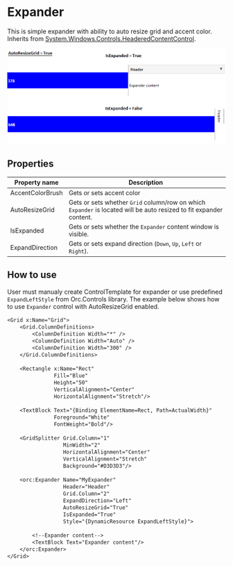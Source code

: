 Expander
========
This is simple expander with ability to auto resize grid and accent color.
<br />Inherits from [System.Windows.Controls.HeaderedContentControl][1].

![Expander 01][2]

## Properties

Property name|Description
-|-
AccentColorBrush|Gets or sets accent color
AutoResizeGrid|Gets or sets whether `Grid` column/row on which `Expander` is located will be auto resized to fit expander content.
IsExpanded|Gets or sets whether the `Expander` content window is visible.
ExpandDirection|Gets or sets expand direction (`Down`, `Up`, `Left` or `Right`).

## How to use

User must manualy create ControlTemplate for expander or use predefined `ExpandLeftStyle` from Orc.Controls library.
The example below shows how to use `Expander` control with AutoResizeGrid enabled.
```
<Grid x:Name="Grid">
    <Grid.ColumnDefinitions>
        <ColumnDefinition Width="*" />
        <ColumnDefinition Width="Auto" />
        <ColumnDefinition Width="300" />
    </Grid.ColumnDefinitions>

    <Rectangle x:Name="Rect"
               Fill="Blue"
               Height="50"
               VerticalAlignment="Center"
               HorizontalAlignment="Stretch"/>

    <TextBlock Text="{Binding ElementName=Rect, Path=ActualWidth}"
               Foreground="White"
               FontWeight="Bold"/>

    <GridSplitter Grid.Column="1"
                  MinWidth="2"
                  HorizontalAlignment="Center"
                  VerticalAlignment="Stretch"
                  Background="#D3D3D3"/>

    <orc:Expander Name="MyExpander"
                  Header="Header"
                  Grid.Column="2"
                  ExpandDirection="Left"
                  AutoResizeGrid="True"
                  IsExpanded="True"
                  Style="{DynamicResource ExpandLeftStyle}">

        <!--Expander content-->
        <TextBlock Text="Expander content"/>
    </orc:Expander>
</Grid>
```
[1]: https://msdn.microsoft.com/en-us/library/system.windows.controls.headeredcontentcontrol(v=vs.110).aspx
[2]: ../images/orc.controls/expander/Expander_01.png